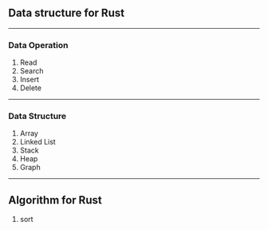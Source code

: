 ## Data structure for Rust
---
### Data Operation

1. Read
2. Search
3. Insert
4. Delete
---
### Data Structure

1. Array
2. Linked List
3. Stack
4. Heap
5. Graph

---
## Algorithm for Rust

1. sort
